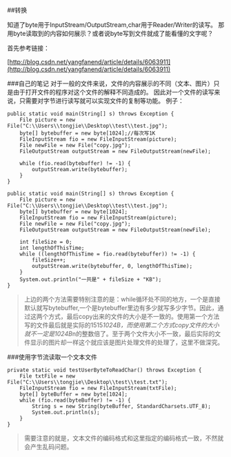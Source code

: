 ##转换

知道了byte用于InputStream/OutputStream,char用于Reader/Writer的读写。
那用byte读取到的内容如何展示？或者说byte写到文件就成了能看懂的文字呢？

首先参考链接：

[http://blog.csdn.net/yangfanend/article/details/6063911](http://blog.csdn.net/yangfanend/article/details/6063911)

###自己的笔记
对于一般的文件来说，文件的内容展示的不同（文本、图片）只是由于打开文件的程序对这个文件的解释不同造成的。
因此对一个文件的读写来说，只需要对字节进行读写就可以实现文件的复制等功能。
例子：

	public static void main(String[] s) throws Exception {
		File picture = new File("C:\\Users\\tongjie\\Desktop\\test\\test.jpg");
		byte[] bytebuffer = new byte[1024];//每次写1K
		FileInputStream fio = new FileInputStream(picture);
		File newFile = new File("copy.jpg");
		FileOutputStream outputStream = new FileOutputStream(newFile);

		while (fio.read(bytebuffer) != -1) {
			outputStream.write(bytebuffer);
		}
	}

	public static void main(String[] s) throws Exception {
		File picture = new File("C:\\Users\\tongjie\\Desktop\\test\\test.jpg");
		byte[] bytebuffer = new byte[1024];
		FileInputStream fio = new FileInputStream(picture);
		File newFile = new File("copy.jpg");
		FileOutputStream outputStream = new FileOutputStream(newFile);

		int fileSize = 0;
		int lengthOfThisTime;
		while ((lengthOfThisTime = fio.read(bytebuffer)) != -1) {
			fileSize++;
			outputStream.write(bytebuffer, 0, lengthOfThisTime);
		}
		System.out.println("一共是" + fileSize + "KB");
	}

> 上边的两个方法需要特别注意的是：while循环处不同的地方，一个是直接默认就写bytebuffer,一个是bytebuffer里边有多少就写多少字节。因此，通过这两个方式，最后copy出来的文件的大小是不一致的。使用第一个方法写的文件最后就是实际的1515*1024B，而使用第二个方式copy文件的大小就不一定是1024B*n的整数倍了。至于两个文件大小不一致，最后实际的文件显示的图片却一样这个就应该是图片处理文件的处理了，这里不做深究。

###使用字节流读取一个文本文件
	
	private static void testUserByteToReadChar() throws Exception {
		File txtFile = new File("C:\\Users\\tongjie\\Desktop\\test\\test.txt");
		FileInputStream fio = new FileInputStream(txtFile);
		byte[] byteBuffer = new byte[1024];
		while (fio.read(byteBuffer) != -1) {
			String s = new String(byteBuffer, StandardCharsets.UTF_8);
			System.out.println(s);
		}
	}
>需要注意的就是，文本文件的编码格式和这里指定的编码格式一致，不然就会产生乱码问题。
